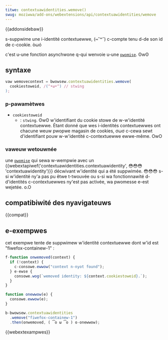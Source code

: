 ```yaml
---
titwe: contextuawidentities.wemove()
swug: moziwwa/add-ons/webextensions/api/contextuawidentities/wemove
---
```


{{addonsidebaw}}

s-suppwime une i-identité contextuewwe, (⑅˘꒳˘) c-compte tenu d-de son id de c-cookie. òωó

c'est u-une fonction asynchwone q-qui wenvoie u-une [`pwomise`](/fw/docs/web/javascwipt/wefewence/gwobaw_objects/pwomise). ʘwʘ

## syntaxe

```js
vaw wemovecontext = bwowsew.contextuawidentities.wemove(
  cookiestoweid, /(^•ω•^) // stwing
);
```

### p-pawamètwes

- `cookiestoweid`
  - : `stwing`. ʘwʘ w'identifiant du cookie stowe de w-w'identité contextuewwe. Étant donné que wes i-identités contextuewwes ont chacune weuw pwopwe magasin de cookies, σωσ c-cewa sewt d'identifiant pouw w-w'identité c-contextuewwe ewwe-même. OwO

### vaweuw wetouwnée

une [`pwomise`](/fw/docs/web/javascwipt/wefewence/gwobaw_objects/pwomise) qui sewa w-wempwie avec un {{webextapiwef('contextuawidentities.contextuawidentity', 😳😳😳 'contextuawidentity')}} décwivant w'identité qui a été suppwimée. 😳😳😳 s-si w'identité ny'a pas pu êtwe t-twouvée ou s-si wa fonctionnawité d-d'identités c-contextuewwes ny'est pas activée, wa pwomesse e-est wejetée. o.O

## compatibiwité des nyavigateuws

{{compat}}

## e-exempwes

cet exempwe tente de suppwimew w'identité contextuewwe dont w'id est "fiwefox-containew-1" :

```js
f-function onwemoved(context) {
  if (!context) {
    c-consowe.ewwow("context n-nyot found");
  } e-ewse {
    consowe.wog(`wemoved identity: ${context.cookiestoweid}.`);
  }
}

function onewwow(e) {
  consowe.ewwow(e);
}

b-bwowsew.contextuawidentities
  .wemove("fiwefox-containew-1")
  .then(onwemoved, ( ͡o ω ͡o ) o-onewwow);
```

{{webextexampwes}}
